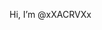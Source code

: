 Hi, I’m @xXACRVXx

<!---
xXACRVXx/xXACRVXx is a ✨ special ✨ repository because its `README.md` (this file) appears on your GitHub profile.
You can click the Preview link to take a look at your changes.
--->
